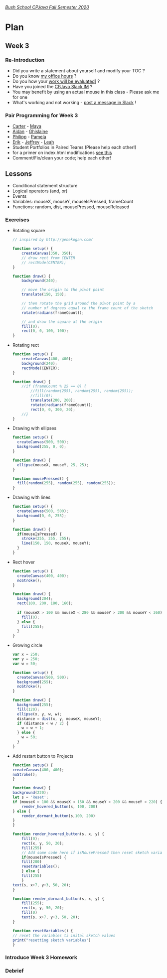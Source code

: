 [_Bush School CPJava Fall Semester 2020_](https://chandrunarayan.github.io/cpjava/)

# Plan
## Week 3

### Re-Introduction
* Did you write a statement about yourself and modify your TOC ?
* Do you know [my office hours](../../../syllabus.md) ?
* Do you how your [work will be evaluated](../../../syllabus.md)] ?
* Have you joined the [CPJava Slack IM](https://cpjava2020.slack.com/) ?
* You may benefit by using an actual mouse in this class - Please ask me for one
* What's working and not working - [post a message in Slack](https://cpjava2020.slack.com/) !

### Pair Programming for Week 3
* [Carter](https://carterschafer.github.io/cpjava-portfolio) - [Maya](https://mayaschrum.github.io/cpjava-portfolio)
* [Aidan](https://aidan-lynch.github.io/cpjava-portfolio) - [Ghislaine](https://ghislaineederer.github.io/idmb-portfolio)
* [Philipp](https://philippknmergener.github.io/cpjava-portfolio) - [Pamela](https://pamelabiniam.github.io/cpjava-portfolio)
* [Erik](https://erikonsager.github.io/cpjava-portfolio) - [Jeffrey](https://jpbatzz.github.io/cpjava-portfolio) - [Leah](https://leahtruman.github.io/cpjava-portfolio) 
* Student Portfolios in Paired Teams (Please help each other!)
* for a primer on index.html modifications [see this](../../../portfolio.md)
* Comment/Fix/clean your code; help each other!

## Lessons
* Conditional statement structure
* Logical operators (and, or)
* Events
* Variables: mouseX, mouseY, mouseIsPressed, frameCount
* Functions: random, dist, mousePressed, mouseReleased

### Exercises
* Rotating square

	```javascript
	// inspired by http://genekogan.com/

	function setup() {
		createCanvas(350, 350);
		// draw rect from CENTER
		// rectMode(CENTER);
	}

	function draw() {
		background(240);

		// move the origin to the pivot point
		translate(150, 150); 

		// then rotate the grid around the pivot point by a
		// number of degrees equal to the frame count of the sketch
		rotate(radians(frameCount));

		// and draw the square at the origin
		fill(0);
		rect(0, 0, 100, 100);
	}
	```

* Rotating rect

	```javascript
	function setup() {
		createCanvas(400, 400);
		background(240);
		rectMode(CENTER);
	}

	function draw() {
		//if (frameCount % 25 == 0) {
			//fill(random(255), random(255), random(255));
			//fill(0);
			translate(200, 200);
			rotate(radians(frameCount));
			rect(0, 0, 300, 20);
		//}
	}
	```

* Drawing with ellipses

	```javascript
	function setup() {
	  createCanvas(500, 500);
	  background(255, 0, 0);
	}

	function draw() {
	  ellipse(mouseX, mouseY, 25, 25);
	}

	function mousePressed() {
	  fill(random(255), random(255), random(255));
	}
	```

* Drawing with lines

	```javascript
	function setup() {
	  createCanvas(500, 500);
	  background(0, 0, 255);
	}

	function draw() {
	  if(mouseIsPressed) {
	    stroke(255, 255, 255);
	    line(150, 150, mouseX, mouseY);
	  }
	}
	```

* Rect hover

	```javascript
	function setup() {
	  createCanvas(400, 400);
	  noStroke();
	}

	function draw() {
	  background(204);
	  rect(100, 200, 180, 160);
	  
	  if (mouseX > 100 && mouseX < 280 && mouseY > 200 && mouseY < 360) {
	    fill(0);
	  } else {
	    fill(255);
	  }
	}
	```

* Growing circle

	```javascript
	var x = 250;
	var y = 250;
	var w = 50;

	function setup() {
	  createCanvas(500, 500);
	  background(255);
	  noStroke();
	}

	function draw() {
	  background(255);
	  fill(120);
	  ellipse(x, y, w, w);
	  distance = dist(x, y, mouseX, mouseY);
	  if (distance < w / 2) {
	    w = w + 1; 
	  } else {
	    w = 50;  
	  }
	}
	```

* Add restart button to Projects

	```javascript
	function setup() {
	createCanvas(400, 400);
	noStroke();
	}

	function draw() {
	background(220);
	let s = 'Reset';  
	if (mouseX > 100 && mouseX < 150 && mouseY > 200 && mouseY < 220) {
		render_hovered_button(s, 100, 200)
	} else {
		render_dormant_button(s,100, 200)
	} 
	}

	function render_hovered_button(s, x, y) {
		fill(0);
		rect(x, y, 50, 20);
		fill(255)
		// Add some code here if isMousePressed then reset sketch variables
		if(mouseIsPressed) {
		fill(200)
		resetVariables();
		} else {
		fill(255)
		}
	text(s, x+7, y+3, 50, 20);
	}

	function render_dormant_button(s, x, y) {
		fill(255);
		rect(x, y, 50, 20);
		fill(0)
		text(s, x+7, y+3, 50, 20);
	}

	function resetVariables() {
	// reset the variables ti inital sketch values
	print("resetting sketch variables")
	}


	```

### Introduce Week 3 Homework

### Debrief